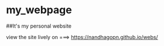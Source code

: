 # my_webpage

##It's my personal website

view the site lively on ===>     https://nandhagopn.github.io/webs/
